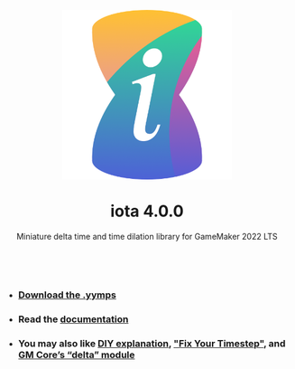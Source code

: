 <p align="center"><img src="https://raw.githubusercontent.com/JujuAdams/iota/master/LOGO.png" style="display:block; margin:auto; width:300px"></p>
<h1 align="center">iota 4.0.0</h1>

<p align="center">Miniature delta time and time dilation library for GameMaker 2022 LTS</p>

&nbsp;

&nbsp;

- ### [Download the .yymps](https://github.com/JujuAdams/iota/releases/)
- ### Read the [documentation](http://jujuadams.github.io/iota)
- ### You may also like [DIY explanation](https://csanyk.com/2018/08/gamemaker-tutorial-delta-time/), ["Fix Your Timestep"](https://github.com/GameMakerDiscord/fix-your-timestep), and [GM Core’s “delta” module](https://github.com/gm-core/delta)
